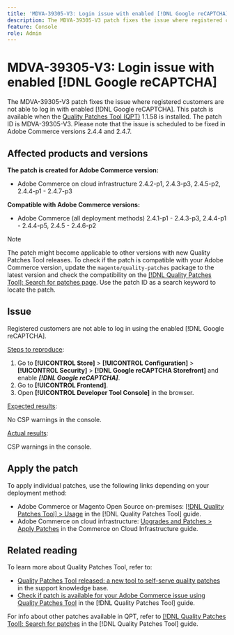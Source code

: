 ```yaml
---
title: 'MDVA-39305-V3: Login issue with enabled [!DNL Google reCAPTCHA]'
description: The MDVA-39305-V3 patch fixes the issue where registered customers are not able to log in with enabled [!DNL Google reCAPTCHA]. This patch is available when the [Quality Patches Tool (QPT)](https://experienceleague.adobe.com/en/docs/commerce-knowledge-base/kb/announcements/commerce-announcements/magento-quality-patches-released-new-tool-to-self-serve-quality-patches) 1.1.1 is installed. The patch ID is MDVA-39305-V3. Please note that the issue is scheduled to be fixed in Adobe Commerce versions 2.4.4 and 2.4.7.
feature: Console
role: Admin
---
```

# MDVA-39305-V3: Login issue with enabled [!DNL Google reCAPTCHA]

The MDVA-39305-V3 patch fixes the issue where registered customers are not able to log in with enabled [!DNL Google reCAPTCHA]. This patch is available when the [Quality Patches Tool (QPT)](https://experienceleague.adobe.com/en/docs/commerce-knowledge-base/kb/announcements/commerce-announcements/magento-quality-patches-released-new-tool-to-self-serve-quality-patches) 1.1.58 is installed. The patch ID is MDVA-39305-V3. Please note that the issue is scheduled to be fixed in Adobe Commerce versions 2.4.4 and 2.4.7.

## Affected products and versions

**The patch is created for Adobe Commerce version:**

* Adobe Commerce on cloud infrastructure 2.4.2-p1, 2.4.3-p3, 2.4.5-p2, 2.4.4-p1 - 2.4.7-p3

**Compatible with Adobe Commerce versions:**

* Adobe Commerce (all deployment methods) 2.4.1-p1 - 2.4.3-p3, 2.4.4-p1 - 2.4.4-p5, 2.4.5 - 2.4.6-p2

>[!NOTE]
>
>The patch might become applicable to other versions with new Quality Patches Tool releases. To check if the patch is compatible with your Adobe Commerce version, update the `magento/quality-patches` package to the latest version and check the compatibility on the [[!DNL Quality Patches Tool]: Search for patches page](https://experienceleague.adobe.com/en/docs/commerce-knowledge-base/kb/announcements/commerce-announcements/magento-quality-patches-released-new-tool-to-self-serve-quality-patches). Use the patch ID as a search keyword to locate the patch.

## Issue

Registered customers are not able to log in using the enabled [!DNL Google reCAPTCHA].

<u>Steps to reproduce</u>:

1. Go to **[!UICONTROL Store]** > **[!UICONTROL Configuration]** > **[!UICONTROL Security]** > **[!DNL Google reCAPTCHA Storefront]** and enable ***[!DNL Google reCAPTCHA]***.
1. Go to **[!UICONTROL Frontend]**.
1. Open **[!UICONTROL Developer Tool Console]** in the browser.

<u>Expected results</u>:

No CSP warnings in the console.

<u>Actual results</u>:

CSP warnings in the console.

## Apply the patch

To apply individual patches, use the following links depending on your deployment method:

* Adobe Commerce or Magento Open Source on-premises: [[!DNL Quality Patches Tool] > Usage](/help/tools/quality-patches-tool/usage.md) in the [!DNL Quality Patches Tool] guide.
* Adobe Commerce on cloud infrastructure: [Upgrades and Patches > Apply Patches](https://experienceleague.adobe.com/docs/commerce-cloud-service/user-guide/develop/upgrade/apply-patches.html) in the Commerce on Cloud Infrastructure guide.

## Related reading

To learn more about Quality Patches Tool, refer to:

* [Quality Patches Tool released: a new tool to self-serve quality patches](https://experienceleague.adobe.com/en/docs/commerce-knowledge-base/kb/announcements/commerce-announcements/magento-quality-patches-released-new-tool-to-self-serve-quality-patches) in the support knowledge base.
* [Check if patch is available for your Adobe Commerce issue using Quality Patches Tool](/help/tools/quality-patches-tool/patches-available-in-qpt/check-patch-for-magento-issue-with-magento-quality-patches.md) in the [!DNL Quality Patches Tool] guide.

For info about other patches available in QPT, refer to [[!DNL Quality Patches Tool]: Search for patches](https://experienceleague.adobe.com/tools/commerce-quality-patches/index.html) in the [!DNL Quality Patches Tool] guide.
